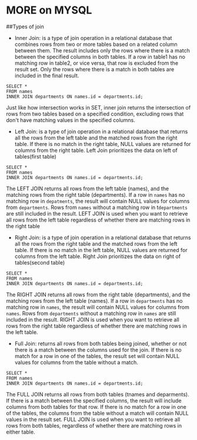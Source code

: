 # MORE on MYSQL

##Types of join

* Inner Join: is a type of join operation in a relational database that combines rows from two or more tables based on a related column between them. The result includes only the rows where there is a match between the specified columns in both tables.
If a row in table1 has no matching row in table2, or vice versa, that row is excluded from the result set.
Only the rows where there is a match in both tables are included in the final result.

```
SELECT *
FROM names
INNER JOIN departments ON names.id = departments.id;
```
Just like how intersection works in SET, inner join returns the intersection of rows from two tables based on a specified condition, excluding rows that don't have matching values in the specified columns.

* Left Join: is a type of join operation in a relational database that returns all the rows from the left table and the matched rows from the right table. If there is no match in the right table, NULL values are returned for columns from the right table.
Left Join prioritizes the data on left of tables(first table)

```
SELECT *
FROM names
INNER JOIN departments ON names.id = departments.id;
```
The LEFT JOIN returns all rows from the left table (names), and the matching rows from the right table (departments).
If a row in ``names`` has no matching row in ``depatments``, the result will contain NULL values for columns from ``departments``.
Rows from ``names`` without a matching row in t``departments`` are still included in the result.
LEFT JOIN is used when you want to retrieve all rows from the left table regardless of whether there are matching rows in the right table

* Right Join: is a type of join operation in a relational database that returns all the rows from the right table and the matched rows from the left table. If there is no match in the left table, NULL values are returned for columns from the left table.
Right Join prioritizes the data on right of tables(second table)

```
SELECT *
FROM names
INNER JOIN departments ON names.id = departments.id;
```
The RIGHT JOIN returns all rows from the right table (departments), and the matching rows from the left table (names).
If a row in ``departments`` has no matching row in ``names``, the result will contain NULL values for columns from ``names``.
Rows from ``departments`` without a matching row in ``names`` are still included in the result.
RIGHT JOIN is used when you want to retrieve all rows from the right table regardless of whether there are matching rows in the left table.

* Full Join: returns all rows from both tables being joined, whether or not there is a match between the columns used for the join. If there is no match for a row in one of the tables, the result set will contain NULL values for columns from the table without a match.

```
SELECT *
FROM names
INNER JOIN departments ON names.id = departments.id;
```
The FULL JOIN returns all rows from both tables (tnames and deparments).
If there is a match between the specified columns, the result will include columns from both tables for that row.
If there is no match for a row in one of the tables, the columns from the table without a match will contain NULL values in the result set.
FULL JOIN is used when you want to retrieve all rows from both tables, regardless of whether there are matching rows in either table.